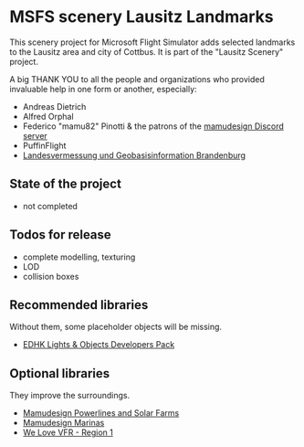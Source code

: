 # MSFS scenery Lausitz Landmarks
This scenery project for Microsoft Flight Simulator adds selected landmarks to the Lausitz area and city of Cottbus. It is part of the "Lausitz Scenery" project.

A big THANK YOU to all the people and organizations who provided invaluable help in one form or another, especially:
- Andreas Dietrich
- Alfred Orphal
- Federico "mamu82" Pinotti & the patrons of the [mamudesign Discord server](https://discord.gg/v8SCwtnskh)
- PuffinFlight
- [Landesvermessung und Geobasisinformation Brandenburg](https://geobasis-bb.de/)

## State of the project
- not completed

## Todos for release
- complete modelling, texturing
- LOD
- collision boxes

## Recommended libraries
Without them, some placeholder objects will be missing.
- [EDHK Lights & Objects Developers Pack](https://flightsim.to/file/2549/edhk-lights-pack)

## Optional libraries
They improve the surroundings.
- [Mamudesign Powerlines and Solar Farms](https://flightsim.to/file/26186/powerlines-and-solar-farms)
- [Mamudesign Marinas](https://flightsim.to/file/38499/mamudesign-marinas)
- [We Love VFR - Region 1](https://flightsim.to/file/2605/we-love-vfr-region-1)
